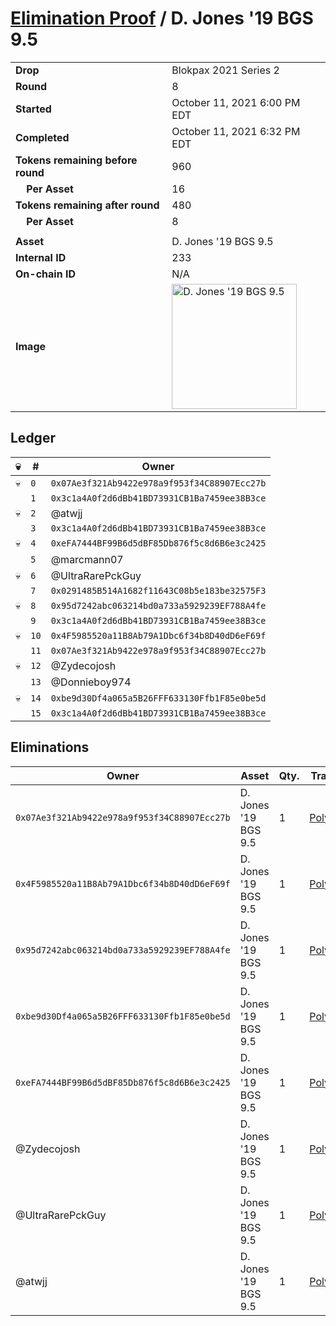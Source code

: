 # [Elimination Proof](./readme.md) / D. Jones &#039;19 BGS 9.5

|||
|---|---|
| **Drop** | Blokpax 2021 Series 2 |
| **Round** | 8 |
| **Started** | October 11, 2021 6:00 PM EDT |
| **Completed** | October 11, 2021 6:32 PM EDT |
| **Tokens remaining before round** | 960 |
| **&nbsp;&nbsp;&nbsp;&nbsp;Per Asset** | 16 |
| **Tokens remaining after round** | 480 |
| **&nbsp;&nbsp;&nbsp;&nbsp;Per Asset** | 8 |
| | |
| **Asset** | D. Jones &#039;19 BGS 9.5 |
| **Internal ID** | 233 |
| **On-chain ID** | N/A |
| **Image** | <img src="https://tcdn.blokpax.com/9484ebfa-6336-4697-839c-dceb95107a3d/7a7d018b5f4ff14a17c2f0ce1e40635dad14cf87151fc51aa251917bcd885c81.jpg" height="200" alt="D. Jones &#039;19 BGS 9.5" /> |

## Ledger

| 💀 | # | Owner |
| --- | --- | --- |
| 💀 | `0` | `0x07Ae3f321Ab9422e978a9f953f34C88907Ecc27b` |
|  | `1` | `0x3c1a4A0f2d6dBb41BD73931CB1Ba7459ee38B3ce` |
| 💀 | `2` | @atwjj |
|  | `3` | `0x3c1a4A0f2d6dBb41BD73931CB1Ba7459ee38B3ce` |
| 💀 | `4` | `0xeFA7444BF99B6d5dBF85Db876f5c8d6B6e3c2425` |
|  | `5` | @marcmann07 |
| 💀 | `6` | @UltraRarePckGuy |
|  | `7` | `0x0291485B514A1682f11643C08b5e183be32575F3` |
| 💀 | `8` | `0x95d7242abc063214bd0a733a5929239EF788A4fe` |
|  | `9` | `0x3c1a4A0f2d6dBb41BD73931CB1Ba7459ee38B3ce` |
| 💀 | `10` | `0x4F5985520a11B8Ab79A1Dbc6f34b8D40dD6eF69f` |
|  | `11` | `0x07Ae3f321Ab9422e978a9f953f34C88907Ecc27b` |
| 💀 | `12` | @Zydecojosh |
|  | `13` | @Donnieboy974 |
| 💀 | `14` | `0xbe9d30Df4a065a5B26FFF633130Ffb1F85e0be5d` |
|  | `15` | `0x3c1a4A0f2d6dBb41BD73931CB1Ba7459ee38B3ce` |


## Eliminations

| Owner | Asset | Qty. | Transaction |
| --- | --- | --- | --- |
| `0x07Ae3f321Ab9422e978a9f953f34C88907Ecc27b` | D. Jones '19 BGS 9.5 | 1 | [Polygonscan](https://polygonscan.com/tx/0x89f2e41bcf874795d39a4603d781dc0590b3db4c312b3cf90d6e2ae3f6a6eb37) |
| `0x4F5985520a11B8Ab79A1Dbc6f34b8D40dD6eF69f` | D. Jones '19 BGS 9.5 | 1 | [Polygonscan](https://polygonscan.com/tx/0xf43a07fceae75a381d276a680df4e6aa118782c33cee46b01c904fa703a12536) |
| `0x95d7242abc063214bd0a733a5929239EF788A4fe` | D. Jones '19 BGS 9.5 | 1 | [Polygonscan](https://polygonscan.com/tx/0xafdd1b4e345882216f18be97f0c395e73e2d6e7336eddb00b5730d11e15d66cb) |
| `0xbe9d30Df4a065a5B26FFF633130Ffb1F85e0be5d` | D. Jones '19 BGS 9.5 | 1 | [Polygonscan](https://polygonscan.com/tx/0x9c77aa21459be351301042607355eb90fe4212542b08ff4625cfc81e029a7de0) |
| `0xeFA7444BF99B6d5dBF85Db876f5c8d6B6e3c2425` | D. Jones '19 BGS 9.5 | 1 | [Polygonscan](https://polygonscan.com/tx/0x672a36689ff7f320856e2ddb7bbea850cdd48a66c4260d74fa0743fc48eac557) |
| @Zydecojosh | D. Jones '19 BGS 9.5 | 1 | [Polygonscan](https://polygonscan.com/tx/0xac6d154fef8cb5d134890f53032b8767f9424d8d6ad1c3ed0b914c1a2bd8c8e4) |
| @UltraRarePckGuy | D. Jones '19 BGS 9.5 | 1 | [Polygonscan](https://polygonscan.com/tx/0xbcb3e0e6c36dc15f59461e7600cbc52b7ba6870eeb3c44cb1d35dde97404b08b) |
| @atwjj | D. Jones '19 BGS 9.5 | 1 | [Polygonscan](https://polygonscan.com/tx/0x2dc6858960b5035feef7d9e1474cff39412ad81246ae939b26ea4d120f8e866e) |
